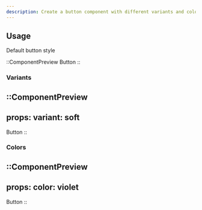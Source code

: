 ```yaml
---
description: Create a button component with different variants and colors
---
```


## Usage

Default button style

::ComponentPreview
Button
::

### Variants

::ComponentPreview
---
props:
  variant: soft
---
Button
::

### Colors

::ComponentPreview
---
props:
  color: violet
---
Button
::
